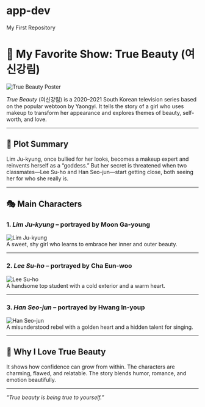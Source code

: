 # app-dev
My First Repository
# 🌸 My Favorite Show: True Beauty (여신강림)

![True Beauty Poster]([https://upload.wikimedia.org/wikipedia/en/1/11/True_Beauty_TV_series.jpg](https://github.com/LeeYuan19/app-dev/blob/4492845d420fc8047a3383f4b9c3b3856e7e4a14/images%20(4).jpeg))

*True Beauty* (여신강림) is a 2020–2021 South Korean television series based on the popular webtoon by Yaongyi. It tells the story of a girl who uses makeup to transform her appearance and explores themes of beauty, self-worth, and love.

---

## 📖 Plot Summary

Lim Ju-kyung, once bullied for her looks, becomes a makeup expert and reinvents herself as a “goddess.” But her secret is threatened when two classmates—Lee Su-ho and Han Seo-jun—start getting close, both seeing her for who she really is.

---

## 🎭 Main Characters

### 1. *Lim Ju-kyung* – portrayed by Moon Ga-young  
![Lim Ju-kyung](https://i.pinimg.com/originals/3e/b1/f4/3eb1f4459aeea4dbefb693b1d44f36e0.jpg)  
A sweet, shy girl who learns to embrace her inner and outer beauty.

---

### 2. *Lee Su-ho* – portrayed by Cha Eun-woo  
![Lee Su-ho](https://i.pinimg.com/originals/e7/1f/f2/e71ff2016ffb6dd961c62ac3165031a7.jpg)  
A handsome top student with a cold exterior and a warm heart.

---

### 3. *Han Seo-jun* – portrayed by Hwang In-youp  
![Han Seo-jun](https://i.pinimg.com/originals/e5/5d/cb/e55dcb6e6d902d4c3884dc9ff6dfb6a0.jpg)  
A misunderstood rebel with a golden heart and a hidden talent for singing.

---

## 💖 Why I Love True Beauty

It shows how confidence can grow from within.
The characters are charming, flawed, and relatable.
The story blends humor, romance, and emotion beautifully.


---

*“True beauty is being true to yourself.”*
